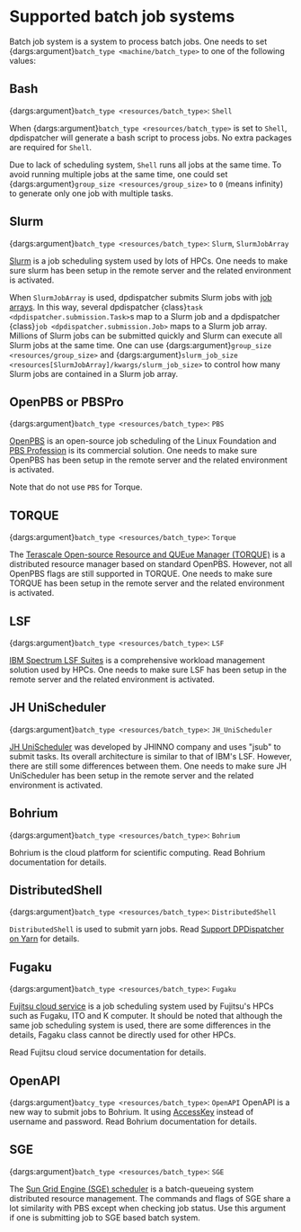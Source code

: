 # Supported batch job systems

Batch job system is a system to process batch jobs.
One needs to set {dargs:argument}`batch_type <machine/batch_type>` to one of the following values:

## Bash

{dargs:argument}`batch_type <resources/batch_type>`: `Shell`

When {dargs:argument}`batch_type <resources/batch_type>` is set to `Shell`, dpdispatcher will generate a bash script to process jobs.
No extra packages are required for `Shell`.

Due to lack of scheduling system, `Shell` runs all jobs at the same time.
To avoid running multiple jobs at the same time, one could set {dargs:argument}`group_size <resources/group_size>` to `0` (means infinity) to generate only one job with multiple tasks.

## Slurm

{dargs:argument}`batch_type <resources/batch_type>`: `Slurm`, `SlurmJobArray`

[Slurm](https://slurm.schedmd.com/) is a job scheduling system used by lots of HPCs.
One needs to make sure slurm has been setup in the remote server and the related environment is activated.

When `SlurmJobArray` is used, dpdispatcher submits Slurm jobs with [job arrays](https://slurm.schedmd.com/job_array.html).
In this way, several dpdispatcher {class}`task <dpdispatcher.submission.Task>`s map to a Slurm job and a dpdispatcher {class}`job <dpdispatcher.submission.Job>` maps to a Slurm job array.
Millions of Slurm jobs can be submitted quickly and Slurm can execute all Slurm jobs at the same time.
One can use {dargs:argument}`group_size <resources/group_size>` and {dargs:argument}`slurm_job_size <resources[SlurmJobArray]/kwargs/slurm_job_size>` to control how many Slurm jobs are contained in a Slurm job array.

## OpenPBS or PBSPro

{dargs:argument}`batch_type <resources/batch_type>`: `PBS`

[OpenPBS](https://www.openpbs.org/) is an open-source job scheduling of the Linux Foundation and [PBS Profession](https://www.altair.com/pbs-professional/) is its commercial solution.
One needs to make sure OpenPBS has been setup in the remote server and the related environment is activated.

Note that do not use `PBS` for Torque.

## TORQUE

{dargs:argument}`batch_type <resources/batch_type>`: `Torque`

The [Terascale Open-source Resource and QUEue Manager (TORQUE)](https://adaptivecomputing.com/cherry-services/torque-resource-manager/) is a distributed resource manager based on standard OpenPBS.
However, not all OpenPBS flags are still supported in TORQUE.
One needs to make sure TORQUE has been setup in the remote server and the related environment is activated.

## LSF

{dargs:argument}`batch_type <resources/batch_type>`: `LSF`

[IBM Spectrum LSF Suites](https://www.ibm.com/products/hpc-workload-management) is a comprehensive workload management solution used by HPCs.
One needs to make sure LSF has been setup in the remote server and the related environment is activated.

## JH UniScheduler

{dargs:argument}`batch_type <resources/batch_type>`: `JH_UniScheduler`

[JH UniScheduler](http://www.jhinno.com/m/custom_case_05.html) was developed by JHINNO company and uses "jsub" to submit tasks. 
Its overall architecture is similar to that of IBM's LSF. However, there are still some differences between them.  One needs to 
make sure JH UniScheduler has been setup in the remote server and the related environment is activated.

## Bohrium

{dargs:argument}`batch_type <resources/batch_type>`: `Bohrium`

Bohrium is the cloud platform for scientific computing.
Read Bohrium documentation for details.

## DistributedShell

{dargs:argument}`batch_type <resources/batch_type>`: `DistributedShell`

`DistributedShell` is used to submit yarn jobs.
Read [Support DPDispatcher on Yarn](dpdispatcher_on_yarn.md) for details.

## Fugaku

{dargs:argument}`batch_type <resources/batch_type>`: `Fugaku`

[Fujitsu cloud service](https://doc.cloud.global.fujitsu.com/lib/common/jp/hpc-user-manual/) is a job scheduling system used by Fujitsu's HPCs such as Fugaku, ITO and K computer. It should be noted that although the same job scheduling system is used, there are some differences in the details, Fagaku class cannot be directly used for other HPCs.

Read Fujitsu cloud service documentation for details.

## OpenAPI

{dargs:argument}`batcy_type <resources/batch_type>`: `OpenAPI`
OpenAPI is a new way to submit jobs to Bohrium. It using [AccessKey](https://bohrium.dp.tech/personal/setting) instead of username and password. Read Bohrium documentation for details.

## SGE

{dargs:argument}`batch_type <resources/batch_type>`: `SGE`

The [Sun Grid Engine (SGE) scheduler](https://gridscheduler.sourceforge.net) is a batch-queueing system distributed resource management. The commands and flags of SGE share a lot similarity with PBS except when checking job status. Use this argument if one is submitting job to SGE based batch system.
